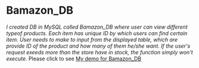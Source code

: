 # Bamazon_DB
*I created DB in MySQL called Bamazon_DB where user can view different typeof products. Each item has unique ID by which users can find certain item. User needs to make to input from the displayed table, which are provide ID of the product and how many of them he/she want. If the user's request exeeds more than the store have in stock, the function simply won't execute.* Please click to see [My demo for Bamazon_DB](https://www.youtube.com/watch?v=giqB79movUM)